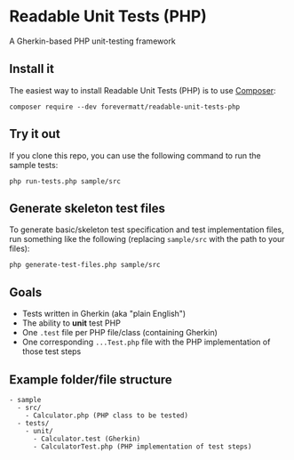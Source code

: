 # Readable Unit Tests (PHP)
A Gherkin-based PHP unit-testing framework

## Install it
The easiest way to install Readable Unit Tests (PHP) is to use
[Composer](https://getcomposer.org/):

```
composer require --dev forevermatt/readable-unit-tests-php
```

## Try it out
If you clone this repo, you can use the following command to run the sample
tests:

```
php run-tests.php sample/src
```

## Generate skeleton test files
To generate basic/skeleton test specification and test implementation files, run
something like the following (replacing `sample/src` with the path to your
files):

```
php generate-test-files.php sample/src
```

## Goals

- Tests written in Gherkin (aka "plain English")
- The ability to **unit** test PHP
- One `.test` file per PHP file/class (containing Gherkin)
- One corresponding `...Test.php` file with the PHP implementation of those test
  steps

## Example folder/file structure

```
- sample
  - src/
    - Calculator.php (PHP class to be tested)
  - tests/
    - unit/
      - Calculator.test (Gherkin)
      - CalculatorTest.php (PHP implementation of test steps)
```

